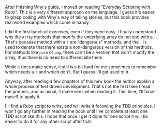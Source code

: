 After finishing Why's guide, I moved on reading "Everyday Scripting with Ruby".
This is a very different approach on the language. I guess it's easier to grasp
coding with Why's way of telling stories, but this book provides real world
examples which come in handy.

I did the first batch of exercises, even if they were easy. I finally
understood why the `Array` methods that modify the underlying array do not end
with a `!`. That's because method with a `!` are "dangerous" methods, and the
`!` is used to denote that there exists a non-dangerous version of this
methods. For methods like `push` or `pop`, there can't be a version that won't
modify the array, thus there is no need to differenciate them.

While it does make sense, it still is a bit hard for me sometimes to remember
which needs a `!` and which don't. But I guess I'll get used to it.

Anyway, after reading a few chapters of this new book the author explain
a whole process of test driven development. That's not the first time I read
the process, and as usual, it make sens when reading it. This time, I'll force
myself to apply it.

I'll find a Ruby script to write, and will write it following the TDD
principles. I won't go any further in reading the book until I've complete at
least one TDD script like this. I hope that once I get it done for one script
it will be easier to do it for any other script after that.
